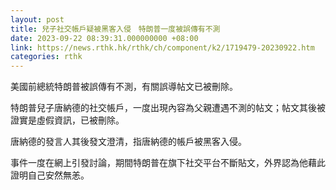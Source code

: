 ```yaml
---
layout: post
title: 兒子社交帳戶疑被黑客入侵　特朗普一度被誤傳有不測
date: 2023-09-22 08:39:31.000000000 +08:00
link: https://news.rthk.hk/rthk/ch/component/k2/1719479-20230922.htm
categories: rthk
---
```


美國前總統特朗普被誤傳有不測，有關誤導帖文已被刪除。

特朗普兒子唐納德的社交帳戶，一度出現內容為父親遭遇不測的帖文；帖文其後被證實是虛假資訊，已被刪除。

唐納德的發言人其後發文澄清，指唐納德的帳戶被黑客入侵。

事件一度在網上引發討論，期間特朗普在旗下社交平台不斷貼文，外界認為他藉此證明自己安然無恙。
